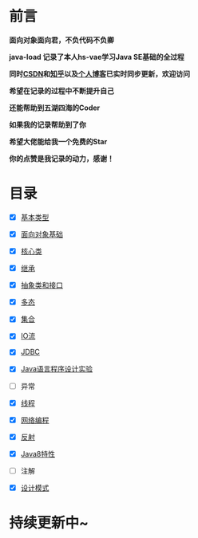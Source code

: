 # 前言

**面向对象面向君，不负代码不负卿**

**java-load 记录了本人hs-vae学习Java SE基础的全过程**

**同时[CSDN](https://blog.csdn.net/qq_46350148?spm=1001.2100.3001.5343)和[知乎](https://www.zhihu.com/people/mo-0118)以及[个人博客](https://hs-vae.com/)已实时同步更新，欢迎访问**

**希望在记录的过程中不断提升自己**

**还能帮助到五湖四海的Coder**

**如果我的记录帮助到了你**

**希望大佬能给我一个免费的Star**

**你的点赞是我记录的动力，感谢！**

# 目录

- [x] [基本类型](https://github.com/hs-vae/java-load/tree/main/%E5%9F%BA%E6%9C%AC%E7%B1%BB%E5%9E%8B)
- [x] [面向对象基础](https://github.com/hs-vae/java-load/tree/main/%E9%9D%A2%E5%90%91%E5%AF%B9%E8%B1%A1%E5%9F%BA%E7%A1%80)
- [x] [核心类](https://github.com/hs-vae/java-load/tree/main/%E6%A0%B8%E5%BF%83%E7%B1%BB)
- [x] [继承](https://github.com/hs-vae/java-load/tree/main/%E7%BB%A7%E6%89%BF)
- [x] [抽象类和接口](https://github.com/hs-vae/java-load/tree/main/%E6%8A%BD%E8%B1%A1%E7%B1%BB%E5%92%8C%E6%8E%A5%E5%8F%A3)
- [x] [多态](https://github.com/hs-vae/java-load/tree/main/%E5%A4%9A%E6%80%81)
- [x] [集合](https://github.com/hs-vae/java-load/tree/main/%E9%9B%86%E5%90%88)
- [x] [IO流](https://github.com/hs-vae/java-load/tree/main/IO%E6%B5%81)
- [x] [JDBC](https://github.com/hs-vae/java-load/tree/main/JDBC)
- [x] [Java语言程序设计实验](https://github.com/hs-vae/java-load/tree/main/Java%E8%AF%AD%E8%A8%80%E7%A8%8B%E5%BA%8F%E8%AE%BE%E8%AE%A1%E5%AE%9E%E9%AA%8C)
- [ ] 异常


- [x] [线程](https://github.com/hs-vae/java-load/tree/main/%E7%BA%BF%E7%A8%8B)
- [x] [网络编程](https://github.com/hs-vae/java-load/tree/main/%E7%BD%91%E7%BB%9C%E7%BC%96%E7%A8%8B)
- [x] [反射](https://github.com/hs-vae/java-load/tree/main/%E5%8F%8D%E5%B0%84)
- [x] [Java8特性](https://github.com/hs-vae/java-load/tree/main/Java8%E7%89%B9%E6%80%A7)


- [ ] 注解
- [x] [设计模式](https://github.com/hs-vae/java-load/tree/main/%E8%AE%BE%E8%AE%A1%E6%A8%A1%E5%BC%8F)

# 持续更新中~